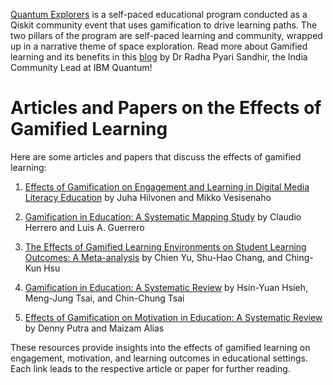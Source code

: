 [Quantum Explorers](http://qisk.it/quantum-explorers) is a self-paced educational program conducted as a Qiskit community event that uses gamification to drive learning paths. The two pillars of the program are self-paced learning and community, wrapped up in a narrative theme of space exploration.
Read more about Gamified learning and its benefits in this [blog](https://medium.com/qiskit/quantum-explorers-a-game-based-approach-to-quantum-education-9b84d0a0ba46) by Dr Radha Pyari Sandhir, the India Community Lead at IBM Quantum!

# Articles and Papers on the Effects of Gamified Learning

Here are some articles and papers that discuss the effects of gamified learning:

1. [Effects of Gamification on Engagement and Learning in Digital Media Literacy Education](https://link.springer.com/article/10.1007/s10956-019-09827-5) by Juha Hilvonen and Mikko Vesisenaho

2. [Gamification in Education: A Systematic Mapping Study](https://www.frontiersin.org/articles/10.3389/fpsyg.2018.00386/full) by Claudio Herrero and Luis A. Guerrero

3. [The Effects of Gamified Learning Environments on Student Learning Outcomes: A Meta-analysis](https://www.sciencedirect.com/science/article/pii/S0360131518300853) by Chien Yu, Shu-Hao Chang, and Ching-Kun Hsu

4. [Gamification in Education: A Systematic Review](https://www.researchgate.net/publication/260019568_Gamification_in_Education_A_Systematic_Review) by Hsin-Yuan Hsieh, Meng-Jung Tsai, and Chin-Chung Tsai

5. [Effects of Gamification on Motivation in Education: A Systematic Review](https://journals.sagepub.com/doi/full/10.1177/2158244019834041) by Denny Putra and Maizam Alias

These resources provide insights into the effects of gamified learning on engagement, motivation, and learning outcomes in educational settings. Each link leads to the respective article or paper for further reading.
